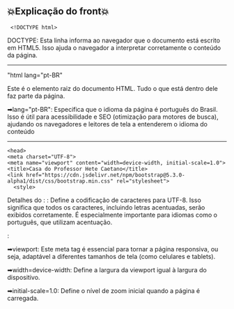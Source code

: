 💥Explicação do front💥
----------------------------------------------------------------------------------------------------------------------------------------------------------------------
     <!DOCTYPE html>

DOCTYPE: Esta linha informa ao navegador que o documento está escrito em HTML5. Isso ajuda o navegador a interpretar corretamente o conteúdo da página.

----------------------------------------------------------------------------------------------------------------------------------------------------------------------
"html lang="pt-BR"

Este é o elemento raiz do documento HTML. Tudo o que está dentro dele faz parte da página.

➡lang="pt-BR": Especifica que o idioma da página é português do Brasil. Isso é útil para acessibilidade e SEO (otimização para motores de busca), ajudando os navegadores e leitores de tela a entenderem o idioma do conteúdo
  
----------------------------------------------------------------------------------------------------------------------------------------------------------------------
    <head>
    <meta charset="UTF-8">
    <meta name="viewport" content="width=device-width, initial-scale=1.0">
    <title>Casa do Professor Hete Caetano</title>
    <link href="https://cdn.jsdelivr.net/npm/bootstrap@5.3.0-alpha1/dist/css/bootstrap.min.css" rel="stylesheet">
      <style>
   
Detalhes do <head>:
<meta charset="UTF-8">: Define a codificação de caracteres para UTF-8. Isso significa que todos os caracteres, incluindo letras acentuadas, serão exibidos corretamente. É especialmente importante para idiomas como o português, que utilizam acentuação.

<meta name="viewport" content="width=device-width, initial-scale=1.0">:

➡viewport: Este meta tag é essencial para tornar a página responsiva, ou seja, adaptável a diferentes tamanhos de tela (como celulares e tablets).
    
➡width=device-width: Define a largura da viewport igual à largura do dispositivo.
    
➡initial-scale=1.0: Define o nível de zoom inicial quando a página é carregada.
    
<title>: Define o título da página, que aparece na aba do navegador e é utilizado por motores de busca. O título aqui é ("Casa do Professor Hete Caetano").

<link>: Este elemento importa o arquivo CSS do Bootstrap:


    
 ----------------------------------------------------------------------------------------------------------------------------------------------------------------------
    >body {background-color: #f8f9fa

body: Seleciona o elemento <body> da página.
background-color: #f8f9fa;: Define a cor de fundo do corpo como um cinza claro (hexadecimal). Isso proporciona um visual mais suave e agradável.

-----------------------------------------------------------------------------------------------------------------------------------------------------------------------

    planta {
    display: flex;
    flex-wrap: wrap;
    justify-content: center;
    width: 100%;
    height: 100%;
    margin: 0 auto;
    border: 1px solid #dee2e6;
    border-radius: 10px;
    background-color: #e9ecef;
    padding: 20px; /* Ajustado para dar espaço entre os cômodos */
    }
    
planta: Define uma classe CSS chamada "planta" que provavelmente será aplicada a um contêiner (div) que agrupará outros elementos.

Propriedades da classe planta:

➡display: flex: Habilita o layout Flexbox, permitindo um controle mais fácil sobre o alinhamento e o espaçamento dos elementos filhos dentro do contêiner.

➡flex-wrap: wrap: Permite que os elementos filhos que não cabem em uma linha sejam movidos para a linha seguinte. Isso é útil em layouts responsivos.

➡justify-content: center: Centraliza os itens filhos horizontalmente dentro do contêiner. Se houver espaço extra, os itens se acomodam no centro.

➡width: 100%: O contêiner ocupará toda a largura disponível da sua área pai.

➡height: 100%: Define que a altura do contêiner deve ocupar 100% da altura disponível do seu pai.

➡margin: 0 auto;: O contêiner será centralizado horizontalmente na tela, com margens automáticas à esquerda e à direita.

➡border: 1px solid #dee2e6;: Adiciona uma borda sólida de 1 pixel ao redor do contêiner, com uma cor cinza clara.

➡border-radius: 10px: Arredonda os cantos do contêiner em 10 pixels, dando um visual mais suave.

➡background-color: #e9ecef: Define a cor de fundo do contêiner como um cinza muito claro, proporcionando um contraste sutil com o fundo do corpo.

➡padding: 20px: Adiciona um espaço interno de 20 pixels dentro do contêiner, criando espaço entre a borda e o conteúdo interno. Isso é útil para garantir que os elementos dentro do contêiner não fiquem colados nas bordas.

-------------------------------------------------------------------------------------------------------------------------------------------------------------------
Estilos CSS para os Cômodos e Sensores
Estilos para a classe comodo:

      comodo {
            border: 1px dashed #007bff;
            border-radius: 10px;
            background-color: #ffffff;
            box-shadow: 0 4px 8px rgba(0, 0, 0, 0.1);
            width: calc(50% - 20px); /* Largura de 50% menos a margem */
            height: 300px; /* Altura fixa para todos os cômodos */
            display: flex;
            flex-direction: column;
            align-items: center;
            justify-content: center;
            margin: 10px; /* Margem para espaçamento entre os cômodos */
      }
      comodo: Define a aparência dos cômodos na interface.

➡border: 1px dashed #007bff;: Adiciona uma borda tracejada azul ao redor de cada cômodo.

➡border-radius: 10px;: Arredonda os cantos dos cômodos.

➡background-color: #ffffff;: Define o fundo dos cômodos como branco.

➡box-shadow: 0 4px 8px rgba(0, 0, 0, 0.1);: Adiciona uma sombra sutil para dar um efeito de elevação.

➡width: calc(50% - 20px);: Define a largura de cada cômodo como 50% da largura do contêiner pai, subtraindo 20 pixels para considerar as margens.

➡height: 300px;: Altura fixa de 300 pixels para todos os cômodos.

➡display:flex; flex-direction: column; align-items: center; justify-content: center;: Usa Flexbox para organizar os conteúdos dentro do cômodo de forma centralizada.

➡margin: 10px: Adiciona uma margem de 10 pixels ao redor de cada cômodo, criando espaçamento

----------------------------------------------------------------------------------------------------------------------------------------------------------------------
Estilos de Sensor
    
    .sensor {
      display: flex;
      flex-direction: column;
      align-items: center;
      margin: 10px 0;
    }
    
➡Organização Vertical: Os elementos dentro do sensor são organizados em uma coluna, centralizados, facilitando a leitura e a interação.

----------------------------------------------------------------------------------------------------------------------------------------------------------------------
    .sensor img {
      width: 50px;
      height: 50px;
    }
    
➡Imagens: As imagens dos sensores são dimensionadas para 50x50 pixels, garantindo uniformidade e clareza na apresentação.

----------------------------------------------------------------------------------------------------------------------------------------------------------------------
Botões e Texto

    .sensor-button {
      width: 50px;
      height: 50px;
      border-radius: 50%;
    }

➡Botões Circulares: O formato circular dos botões facilita a interação do usuário, tornando-os mais intuitivos.

    .countdown {
      font-size: 0.9rem;
      color: #6c757d;
    }

➡Legibilidade: O uso de um tamanho de fonte menor e uma cor cinza suave para o texto do contador garante que as informações sejam discretas, mas legíveis.

    .temperatura {
      font-size: 1.5rem;
      font-weight: bold;
      margin-top: 10px;
    }

➡Destaque: A temperatura é destacada em um tamanho de fonte maior e negrito, chamando a atenção do usuário.

----------------------------------------------------------------------------------------------------------------------------------------------------------------------
2. Lógica de Funcionamento com JavaScript
Estrutura de Dados
      
           </style>
         
           <script>
             let token = null; // Variável para armazenar o token JWT
         
             const sensors = [
               { sensor_id: 1, room: 'Cozinha', countdown: 60, lastTemperature: null },
               { sensor_id: 2, room: 'Sala', countdown: 60, lastTemperature: null },
               { sensor_id: 3, room: 'Quarto', countdown: 60, lastTemperature: null },
               { sensor_id: 4, room: 'Escritório', countdown: 60, lastTemperature: null },
             ];
   ➡Armazenamento de Dados: A estrutura de dados é um array de objetos que representa sensores em diferentes cômodos. Cada objeto contém informações relevantes, como o ID do sensor, nome do cômodo, um contador e a última temperatura registrada.
   
----------------------------------------------------------------------------------------------------------------------------------------------------------------------
Funções de Simulação

    // Função para simular a temperatura usando dados históricos de São Paulo
    const simulateTemperature = () => {
      const historicalTemperatures = [22, 23, 24, 25, 26, 27, 28, 29, 30]; // Exemplo de temperaturas históricas
      const randomIndex = Math.floor(Math.random() * historicalTemperatures.length);
      return historicalTemperatures[randomIndex]; // Retorna uma temperatura aleatória
    };

    const simulateHumidity = () => {
      return (Math.random() * 50 + 30).toFixed(2); // Umidade entre 30% e 80%
    };
    
   ➡Simulação de Dados: Essas funções geram temperaturas e umidades simuladas, úteis para testes e desenvolvimento. Isso evita a necessidade de um backend completo durante o desenvolvimento inicial.
   
----------------------------------------------------------------------------------------------------------------------------------------------------------------------
Autenticação e Envio de Dados
    
    // Função para autenticar e pegar o token JWT
    const authenticate = async (sensor) => {
      try {
        const loginResponse = await fetch('http://localhost:3000/login', {
          method: 'POST',
          headers: { 'Content-Type': 'application/json' },
          body: JSON.stringify({
            username: 'monitor',
            password: '123',
          }),
        });

        if (!loginResponse.ok) {
          throw new Error('Falha na autenticação');
        }

        const loginData = await loginResponse.json();
        token = loginData.token; // Armazena o token JWT para ser usado depois
        console.log(`Autenticado sensor ${sensor.sensor_id}, token obtido.`);
      } catch (error) {
        console.error(`Erro ao autenticar o sensor ${sensor.room}:`, error.message);
      }
    };
    
 ➡Segurança: A função de autenticação realiza uma chamada ao backend para obter um token JWT, essencial para segurança nas requisições subsequentes.

    // Função para enviar dados do sensor para o backend
    const sendData = async (sensor) => {
      try {
        if (!token) {
          await authenticate(sensor); // Autentica se o token não existir
        }

        const temperatura = simulateTemperature();
        const umidade = simulateHumidity();

        await fetch('http://localhost:3000/dados-sensores', {
          method: 'POST',
          headers: {
            'Content-Type': 'application/json',
            Authorization: `Bearer ${token}`, // Usa o token no cabeçalho
          },
          body: JSON.stringify({
            sensor_id: sensor.sensor_id,
            temperatura: temperatura,
            umidade: umidade,
          }),
        });

        // Atualiza a última temperatura medida
        sensor.lastTemperature = temperatura;

        // Atualiza a interface
        document.getElementById(`temperatura-${sensor.sensor_id}`).textContent = `${temperatura} °C`;
        console.log(`Dados enviados do sensor ${sensor.room}: Temperatura = ${temperatura}, Umidade = ${umidade}`);
      } catch (error) {
        console.error(`Erro ao enviar dados do sensor ${sensor.room}:`, error.message);
      }
    };
   
  ➡Envio de Dados: A função sendData coleta dados do sensor e os envia para o backend, utilizando o token para autenticação. Isso permite a atualização em tempo real dos dados exibidos na interface.
  
----------------------------------------------------------------------------------------------------------------------------------------------------------------------
Atualização do Contador
    
    // Função para atualizar o contador e enviar dados periodicamente
    const updateCountdown = () => {
      sensors.forEach(sensor => {
        const countdownElement = document.getElementById(`countdown-${sensor.sensor_id}`);

        if (sensor.countdown > 0) {
          sensor.countdown--;
          countdownElement.textContent = `Próximo envio automático em ${sensor.countdown} segundos`;
        } else {
          sendData(sensor);
          sensor.countdown = 60;
          countdownElement.textContent = `Próximo envio automático em ${sensor.countdown} segundos`;
        }
      });
    };

    // Função para enviar dados manualmente ao clicar no botão
    const handleSendButtonClick = (sensorId) => {
      const sensor = sensors.find(s => s.sensor_id === sensorId);
      sendData(sensor);
      sensor.countdown = 60;
      document.getElementById(`countdown-${sensor.sensor_id}`).textContent = `Próximo envio automático em ${sensor.countdown} segundos`;
    };

    setInterval(updateCountdown, 1000); // Atualiza o contador a cada 1 segundo
   
    </script>
    </head>
    
  ➡Automação: A função updateCountdown decrementa o contador para cada sensor, enviando dados automaticamente a cada 60 segundos. Isso permite um fluxo contínuo de informações, essencial para monitoramento em tempo real.
  
----------------------------------------------------------------------------------------------------------------------------------------------------------------------
3. Estrutura HTML/
Layout da Página
    
         <body>
           <div class="container mt-5">
             <h1 class="text-center mb-4">Minha Casa</h1>
             <p class="text-center mb-5">Cada sensor enviará dados automaticamente a cada 60 segundos ou manualmente ao clicar no botão correspondente.</p>
     
         <div class="planta">
           <div id="cozinha" class="comodo">
             <h3 class="text-center">Cozinha</h3>
             <div class="sensor">
               <img src="images/sensor.png" alt="Sensor">
               <p id="countdown-1" class="countdown">Próximo envio automático em 60 segundos</p>
               <p id="temperatura-1" class="temperatura">0 °C</p>
               <button class="btn btn-primary sensor-button" onclick="handleSendButtonClick(1)">+</button>
             </div>
           </div>

➡Estrutura Semântica: O uso de cabeçalhos e parágrafos para descrever a funcionalidade do sistema fornece uma clara hierarquia visual e informativa.

➡Container Responsivo: O div com a classe container do Bootstrap proporciona um layout responsivo e bem organizado.

Implementação dos Sensores
Cada cômodo é representado por um bloco de código que inclui informações sobre o sensor, como:

      <div id="sala" class="comodo">
        <h3 class="text-center">Sala</h3>
        <div class="sensor">
          <img src="images/sensor.png" alt="Sensor">
          <p id="countdown-2" class="countdown">Próximo envio automático em 60 segundos</p>
          <p id="temperatura-2" class="temperatura">0 °C</p>
          <button class="btn btn-primary sensor-button" onclick="handleSendButtonClick(2)">+</button>
        </div>
      </div>

      <div id="quarto" class="comodo">
        <h3 class="text-center">Quarto</h3>
        <div class="sensor">
          <img src="images/sensor.png" alt="Sensor">
          <p id="countdown-3" class="countdown">Próximo envio automático em 60 segundos</p>
          <p id="temperatura-3" class="temperatura">0 °C</p>
          <button class="btn btn-primary sensor-button" onclick="handleSendButtonClick(3)">+</button>
        </div>
      </div>

      <div id="escritorio" class="comodo">
        <h3 class="text-center">Escritório</h3>
        <div class="sensor">
          <img src="images/sensor.png" alt="Sensor">
          <p id="countdown-4" class="countdown">Próximo envio automático em 60 segundos</p>
          <p id="temperatura-4" class="temperatura">0 °C</p>
          <button class="btn btn-primary sensor-button" onclick="handleSendButtonClick(4)">+</button>
        </div>
      </div>
    </div>
      </div>
    
      <script src="https://cdn.jsdelivr.net/npm/bootstrap@5.3.0-alpha1/dist/js/bootstrap.bundle.min.js"></script>
    </body>
    
    </html>

Interatividade: Cada cômodo possui um botão que permite o envio manual de dados, aumentando a interatividade do usuário. O uso de IDs únicos para cada elemento permite a atualização em tempo real.

----------------------------------------------------------------------------------------------------------------------------------------------------------------------------------------
Resumo
Este código combina uma estrutura clara, estilização responsiva e funcionalidade robusta para criar uma interface de monitoramento de sensores. A integração de CSS para design e JavaScript para funcionalidade proporciona uma experiência de usuário fluida e dinâmica. Essa abordagem é especialmente eficaz para aplicações que requerem visualização em tempo real e interação do usuário. Se você tiver mais perguntas ou precisar de esclarecimentos adicionais, fique à vontade para perguntar!

----------------------------------------------------------------------------------------------------------------------------------------------------------------------------------------









